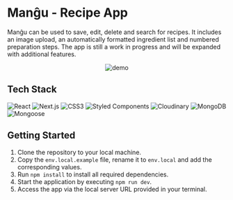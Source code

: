 # Man&gcirc;u - Recipe App

Man&gcirc;u can be used to save, edit, delete and search for recipes. It includes an image upload, an automatically formatted ingredient list and numbered preparation steps. The app is still a work in progress and will be expanded with additional features.

<div align="center">
  <img src="https://github.com/user-attachments/assets/1c6eabb9-b9ad-4618-849c-4a977016a851" alt="demo">
</div>

## Tech Stack

![React](https://img.shields.io/badge/React-20232A?style=for-the-badge&logo=react&logoColor=61DAFB)
![Next.js](https://img.shields.io/badge/Next.js-000000?style=for-the-badge&logo=nextdotjs&logoColor=white)
![CSS3](https://img.shields.io/badge/CSS3-1572B6?style=for-the-badge&logo=css3&logoColor=white)
![Styled Components](https://img.shields.io/badge/Styled--Components-DB7093?style=for-the-badge&logo=styled-components&logoColor=white)
![Cloudinary](https://img.shields.io/badge/Cloudinary-3448C5?style=for-the-badge&logo=cloudinary&logoColor=white)
![MongoDB](https://img.shields.io/badge/MongoDB-47A248?style=for-the-badge&logo=mongodb&logoColor=white)
![Mongoose](https://img.shields.io/badge/Mongoose-880000?style=for-the-badge&logoColor=white)

## Getting Started

1. Clone the repository to your local machine.
2. Copy the `env.local.example` file, rename it to `env.local` and add the corresponding values.
3. Run `npm install` to install all required dependencies.
4. Start the application by executing `npm run dev`.
5. Access the app via the local server URL provided in your terminal.

